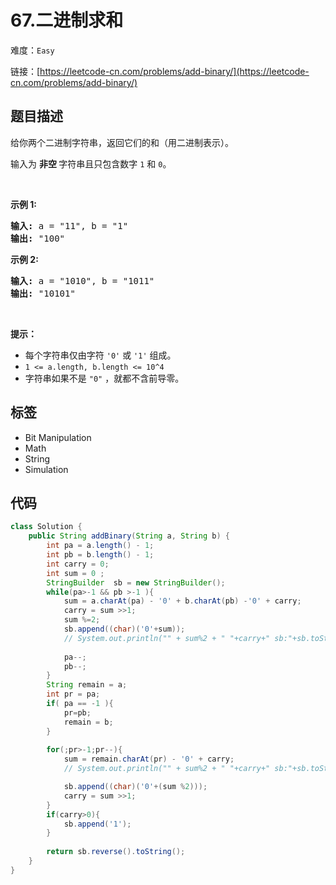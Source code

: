 # 67.二进制求和

难度：`Easy`

 链接：[https://leetcode-cn.com/problems/add-binary/](https://leetcode-cn.com/problems/add-binary/)

## 题目描述

<p>给你两个二进制字符串，返回它们的和（用二进制表示）。</p>

<p>输入为 <strong>非空 </strong>字符串且只包含数字&nbsp;<code>1</code>&nbsp;和&nbsp;<code>0</code>。</p>

<p>&nbsp;</p>

<p><strong>示例&nbsp;1:</strong></p>

<pre><strong>输入:</strong> a = &quot;11&quot;, b = &quot;1&quot;
<strong>输出:</strong> &quot;100&quot;</pre>

<p><strong>示例&nbsp;2:</strong></p>

<pre><strong>输入:</strong> a = &quot;1010&quot;, b = &quot;1011&quot;
<strong>输出:</strong> &quot;10101&quot;</pre>

<p>&nbsp;</p>

<p><strong>提示：</strong></p>

<ul>
	<li>每个字符串仅由字符 <code>&#39;0&#39;</code> 或 <code>&#39;1&#39;</code> 组成。</li>
	<li><code>1 &lt;= a.length, b.length &lt;= 10^4</code></li>
	<li>字符串如果不是 <code>&quot;0&quot;</code> ，就都不含前导零。</li>
</ul>

## 标签

 - Bit Manipulation 
 - Math 
 - String 
 - Simulation 

## 代码

```java
class Solution {
    public String addBinary(String a, String b) {
        int pa = a.length() - 1;
        int pb = b.length() - 1;
        int carry = 0;
        int sum = 0 ;
        StringBuilder  sb = new StringBuilder();
        while(pa>-1 && pb >-1 ){
            sum = a.charAt(pa) - '0' + b.charAt(pb) -'0' + carry;
            carry = sum >>1;
            sum %=2;
            sb.append((char)('0'+sum));
            // System.out.println("" + sum%2 + " "+carry+" sb:"+sb.toString());
            
            pa--;
            pb--;
        }
        String remain = a;
        int pr = pa; 
        if( pa == -1 ){
            pr=pb;
            remain = b;
        }
        
        for(;pr>-1;pr--){
            sum = remain.charAt(pr) - '0' + carry;
            // System.out.println("" + sum%2 + " "+carry+" sb:"+sb.toString());

            sb.append((char)('0'+(sum %2)));
            carry = sum >>1;
        }
        if(carry>0){
            sb.append('1');
        }
        
        return sb.reverse().toString();
    }
}
```